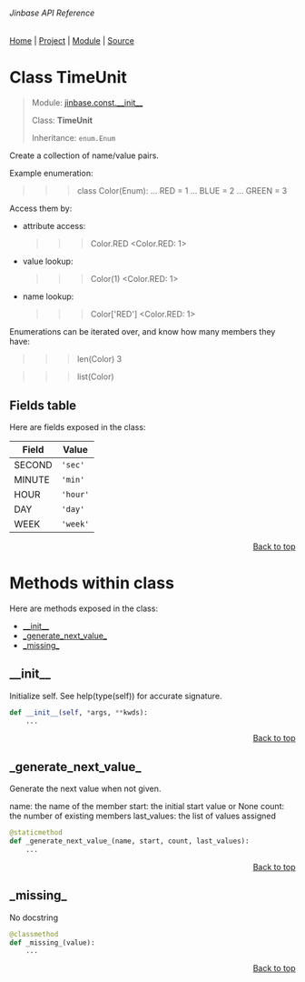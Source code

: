 ###### Jinbase API Reference
[Home](/docs/api/README.md) | [Project](/README.md) | [Module](/docs/api/modules/jinbase/const/__init__/README.md) | [Source](/src/jinbase/const/__init__.py)

# Class TimeUnit
> Module: [jinbase.const.\_\_init\_\_](/docs/api/modules/jinbase/const/__init__/README.md)
>
> Class: **TimeUnit**
>
> Inheritance: `enum.Enum`

Create a collection of name/value pairs.

Example enumeration:

>>> class Color(Enum):
...     RED = 1
...     BLUE = 2
...     GREEN = 3

Access them by:

- attribute access:

  >>> Color.RED
  <Color.RED: 1>

- value lookup:

  >>> Color(1)
  <Color.RED: 1>

- name lookup:

  >>> Color['RED']
  <Color.RED: 1>

Enumerations can be iterated over, and know how many members they have:

>>> len(Color)
3

>>> list(Color)

## Fields table
Here are fields exposed in the class:

| Field | Value |
| --- | --- |
| SECOND | `'sec'` |
| MINUTE | `'min'` |
| HOUR | `'hour'` |
| DAY | `'day'` |
| WEEK | `'week'` |

<p align="right"><a href="#jinbase-api-reference">Back to top</a></p>

# Methods within class
Here are methods exposed in the class:
- [\_\_init\_\_](#__init__)
- [\_generate\_next\_value\_](#_generate_next_value_)
- [\_missing\_](#_missing_)

## \_\_init\_\_
Initialize self.  See help(type(self)) for accurate signature.

```python
def __init__(self, *args, **kwds):
    ...
```

<p align="right"><a href="#jinbase-api-reference">Back to top</a></p>

## \_generate\_next\_value\_
Generate the next value when not given.

name: the name of the member
start: the initial start value or None
count: the number of existing members
last_values: the list of values assigned

```python
@staticmethod
def _generate_next_value_(name, start, count, last_values):
    ...
```

<p align="right"><a href="#jinbase-api-reference">Back to top</a></p>

## \_missing\_
No docstring

```python
@classmethod
def _missing_(value):
    ...
```

<p align="right"><a href="#jinbase-api-reference">Back to top</a></p>
